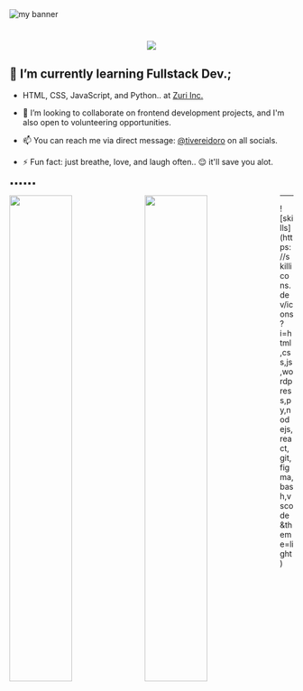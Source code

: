 <img src="https://user-images.githubusercontent.com/105525310/177575184-95fc0238-d4f8-4b73-b7ba-9c55fe62c4cd.gif" alt="my banner"/>


<h1 align="center">
  <a href="https://git.io/typing-svg">
    <img src="https://readme-typing-svg.herokuapp.com?size=30&duration=4000&color=FF16CB&center=true&vCenter=true&width=900&lines=Hello+there.!!%F0%9F%91%8B;Welcome+to+my+profile.;I'm+Tivere+IDORO...;I'm+a+frontend+developer%2C+and+tech+enthusiast.">
  </a>
</h1>

## 🌱 I’m currently learning Fullstack Dev.; 
- HTML, CSS, JavaScript, and Python.. at <a href="https://github.com/Zuri-Team">Zuri Inc.</a>
- 👯 I’m looking to collaborate on frontend development projects, and I'm also open to volunteering opportunities. 

- 📫 You can reach me via direct message:  <a href="https://twitter.com/tivereidoro" target="_blank">@tivereidoro</a>  on all socials.


- ⚡ Fun fact: just breathe, love, and laugh often.. :relieved:  it'll  save you alot.

▪︎▪︎▪︎▪︎▪︎▪︎

<img align="left" width="47%" src="https://github-readme-stats.vercel.app/api?username=tivereidoro&show_icons=true&theme=radical&include_all_commits=true" />

<img align="left" width="47%" src="https://github-readme-stats.vercel.app/api/top-langs/?username=tivereidoro&layout=compact&theme=radical"/>
<hr>
![skills](https://skillicons.dev/icons?i=html,css,js,wordpress,py,nodejs,react,git,figma,bash,vscode&theme=light)

